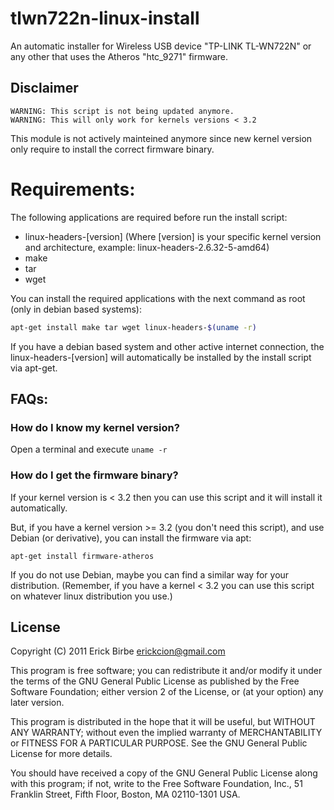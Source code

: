 # tlwn722n-linux-install

An automatic installer for Wireless USB device "TP-LINK TL-WN722N" or 
any other that uses the Atheros "htc_9271" firmware.

## Disclaimer

```
WARNING: This script is not being updated anymore.
WARNING: This will only work for kernels versions < 3.2
```

This module is not actively mainteined anymore since new kernel version only require to install the correct firmware binary.

# Requirements:

The following applications are required before run the install script:

* linux-headers-\[version\] (Where \[version\] is your specific kernel 
 version and architecture, example: linux-headers-2.6.32-5-amd64)
* make
* tar
* wget

You can install the required applications with the next command as root
(only in debian based systems):

 ```bash
 apt-get install make tar wget linux-headers-$(uname -r)
 ```

If you have a debian based system and other active internet connection,
the linux-headers-[version] will automatically be installed by the 
install script via apt-get.

## FAQs:

### How do I know my kernel version?

Open a terminal and execute `uname -r`

### How do I get the firmware binary?

If your kernel version is < 3.2 then you can use this script and it will install it automatically.

But, if you have a kernel version >= 3.2 (you don't need this script), and use Debian (or derivative), you can install the firmware via apt:

```
apt-get install firmware-atheros
```

If you do not use Debian, maybe you can find a similar way for your distribution. (Remember, if you have a kernel < 3.2 you can use this script on whatever linux distribution you use.)

## License

Copyright (C) 2011 Erick Birbe <erickcion@gmail.com>

This program is free software; you can redistribute it and/or modify it 
under the terms of the GNU General Public License as published by the 
Free Software Foundation; either version 2 of the License, or (at your 
option) any later version.

This program is distributed in the hope that it will be useful, but 
WITHOUT ANY WARRANTY; without even the implied warranty of 
MERCHANTABILITY or FITNESS FOR A PARTICULAR PURPOSE.  See the GNU 
General Public License for more details.

You should have received a copy of the GNU General Public License along 
with this program; if not, write to the Free Software Foundation, Inc., 
51 Franklin Street, Fifth Floor, Boston, MA 02110-1301 USA.
